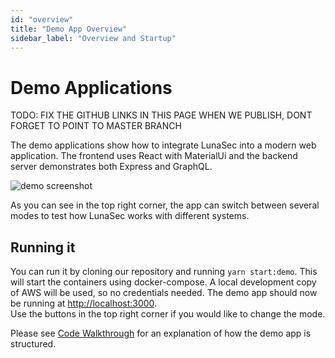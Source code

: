 ```yaml
---
id: "overview"
title: "Demo App Overview"
sidebar_label: "Overview and Startup"
---
```


# Demo Applications
 TODO: FIX THE GITHUB LINKS IN THIS PAGE WHEN WE PUBLISH, DONT FORGET TO POINT TO MASTER BRANCH

The demo applications show how to integrate LunaSec into a modern web application.  The frontend uses React with MaterialUi
and the backend server demonstrates both Express and GraphQL.

![demo screenshot](/img/demo-app-homepage.png)

As you can see in the top right corner, the app can switch between several modes to test how LunaSec works with different systems.

## Running it
You can run it by cloning our repository and running `yarn start:demo`.  This will start the containers using docker-compose.
A local development copy of AWS will be used, so no credentials needed.  The demo app should now be running at [http://localhost:3000](http://localhost:3000).  
Use the buttons in the top right corner if you would like to change the mode.

Please see [Code Walkthrough](./understanding-the-source.md) for an explanation of how the demo app is structured.